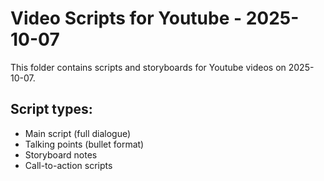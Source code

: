 # Video Scripts for Youtube - 2025-10-07

This folder contains scripts and storyboards for Youtube videos on 2025-10-07.

## Script types:
- Main script (full dialogue)
- Talking points (bullet format)
- Storyboard notes
- Call-to-action scripts
